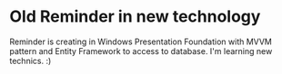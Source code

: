 # Old Reminder in new technology

Reminder is creating in Windows Presentation Foundation with MVVM pattern and Entity Framework to access to database.
I'm learning new technics. :)
